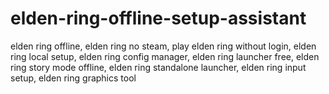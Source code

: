 # elden-ring-offline-setup-assistant
elden ring offline, elden ring no steam, play elden ring without login, elden ring local setup, elden ring config manager, elden ring launcher free, elden ring story mode offline, elden ring standalone launcher, elden ring input setup, elden ring graphics tool
